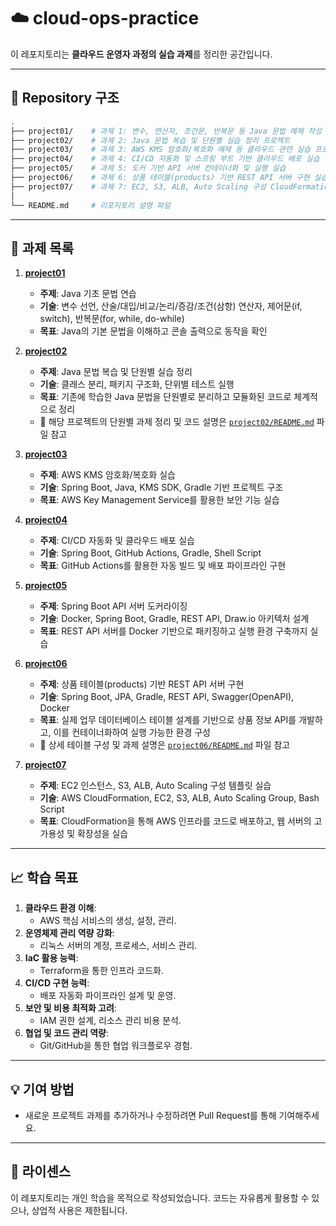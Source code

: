# ☁️ cloud-ops-practice

이 레포지토리는 **클라우드 운영자 과정의 실습 과제**를 정리한 공간입니다.

---

## 📂 Repository 구조

```bash
. 
├── project01/    # 과제 1: 변수, 연산자, 조건문, 반복문 등 Java 문법 예제 작성
├── project02/    # 과제 2: Java 문법 복습 및 단원별 실습 정리 프로젝트
├── project03/    # 과제 3: AWS KMS 암호화/복호화 예제 등 클라우드 관련 실습 프로젝트
├── project04/    # 과제 4: CI/CD 자동화 및 스프링 부트 기반 클라우드 배포 실습
├── project05/    # 과제 5: 도커 기반 API 서버 컨테이너화 및 실행 실습
├── project06/    # 과제 6: 상품 테이블(products) 기반 REST API 서버 구현 실습
├── project07/    # 과제 7: EC2, S3, ALB, Auto Scaling 구성 CloudFormation 실습
│
└── README.md     # 리포지토리 설명 파일
```

---

## 📁 과제 목록

1. **[project01](project01/)**
   - **주제**: Java 기초 문법 연습
   - **기술**: 변수 선언, 산술/대입/비교/논리/증감/조건(삼항) 연산자, 제어문(if, switch), 반복문(for, while, do-while)
   - **목표**: Java의 기본 문법을 이해하고 콘솔 출력으로 동작을 확인

2. **[project02](project02/)**
   - **주제**: Java 문법 복습 및 단원별 실습 정리
   - **기술**: 클래스 분리, 패키지 구조화, 단위별 테스트 실행
   - **목표**: 기존에 학습한 Java 문법을 단원별로 분리하고 모듈화된 코드로 체계적으로 정리
   - 📂 해당 프로젝트의 단원별 과제 정리 및 코드 설명은 [`project02/README.md`](project02/README.md) 파일 참고

3. **[project03](project03/)**
   - **주제**: AWS KMS 암호화/복호화 실습
   - **기술**: Spring Boot, Java, KMS SDK, Gradle 기반 프로젝트 구조
   - **목표**: AWS Key Management Service를 활용한 보안 기능 실습

4. **[project04](project04/)**
   - **주제**: CI/CD 자동화 및 클라우드 배포 실습
   - **기술**: Spring Boot, GitHub Actions, Gradle, Shell Script
   - **목표**: GitHub Actions를 활용한 자동 빌드 및 배포 파이프라인 구현

5. **[project05](project05/)**
   - **주제**: Spring Boot API 서버 도커라이징
   - **기술**: Docker, Spring Boot, Gradle, REST API, Draw.io 아키텍처 설계
   - **목표**: REST API 서버를 Docker 기반으로 패키징하고 실행 환경 구축까지 실습

6. **[project06](project06/)**
   - **주제**: 상품 테이블(products) 기반 REST API 서버 구현
   - **기술**: Spring Boot, JPA, Gradle, REST API, Swagger(OpenAPI), Docker
   - **목표**: 실제 업무 데이터베이스 테이블 설계를 기반으로 상품 정보 API를 개발하고, 이를 컨테이너화하여 실행 가능한 환경 구성
   - 📂 상세 테이블 구성 및 과제 설명은 [`project06/README.md`](project06/README.md) 파일 참고

7. **[project07](project07/)**
   - **주제**: EC2 인스턴스, S3, ALB, Auto Scaling 구성 템플릿 실습
   - **기술**: AWS CloudFormation, EC2, S3, ALB, Auto Scaling Group, Bash Script
   - **목표**: CloudFormation을 통해 AWS 인프라를 코드로 배포하고, 웹 서버의 고가용성 및 확장성을 실습

---

## 📈 학습 목표

1. **클라우드 환경 이해**:
   - AWS 핵심 서비스의 생성, 설정, 관리.
2. **운영체제 관리 역량 강화**:
   - 리눅스 서버의 계정, 프로세스, 서비스 관리.
3. **IaC 활용 능력**:
   - Terraform을 통한 인프라 코드화.
4. **CI/CD 구현 능력**:
   - 배포 자동화 파이프라인 설계 및 운영.
5. **보안 및 비용 최적화 고려**:
   - IAM 권한 설계, 리소스 관리 비용 분석.
6. **협업 및 코드 관리 역량**:
   - Git/GitHub을 통한 협업 워크플로우 경험.

---

## 💡 기여 방법

- 새로운 프로젝트 과제를 추가하거나 수정하려면 Pull Request를 통해 기여해주세요.

---

## 📜 라이센스

이 레포지토리는 개인 학습을 목적으로 작성되었습니다. 코드는 자유롭게 활용할 수 있으나, 상업적 사용은 제한됩니다.
